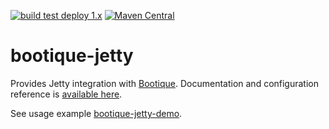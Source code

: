 <!--
   Licensed to ObjectStyle LLC under one
   or more contributor license agreements.  See the NOTICE file
   distributed with this work for additional information
   regarding copyright ownership.  The ObjectStyle LLC licenses
   this file to you under the Apache License, Version 2.0 (the
   “License”); you may not use this file except in compliance
   with the License.  You may obtain a copy of the License at

     http://www.apache.org/licenses/LICENSE-2.0

   Unless required by applicable law or agreed to in writing,
   software distributed under the License is distributed on an
   “AS IS” BASIS, WITHOUT WARRANTIES OR CONDITIONS OF ANY
   KIND, either express or implied.  See the License for the
   specific language governing permissions and limitations
   under the License.
  -->

[![build test deploy 1.x](https://github.com/bootique/bootique-jetty/actions/workflows/maven-1x.yml/badge.svg)](https://github.com/bootique/bootique-jetty/actions/workflows/maven-1x.yml)
[![Maven Central](https://img.shields.io/maven-central/v/io.bootique.jetty/bootique-jetty.svg?colorB=brightgreen)](https://search.maven.org/artifact/io.bootique.jetty/bootique-jetty/)


# bootique-jetty
Provides Jetty integration with [Bootique](https://github.com/bootique/bootique). Documentation and configuration reference 
is [available here](http://bootique.io/docs/0/bootique-jetty-docs/).

See usage example [bootique-jetty-demo](https://github.com/bootique-examples/bootique-jetty-demo).
